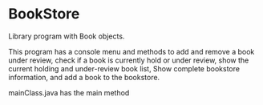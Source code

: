 # BookStore
Library program with Book objects.

This program has a console menu and methods to add and remove a book under review, check if a book is currently hold or under review, show the current holding and under-review book list, Show complete bookstore information, and add a book to the bookstore.

mainClass.java has the main method
